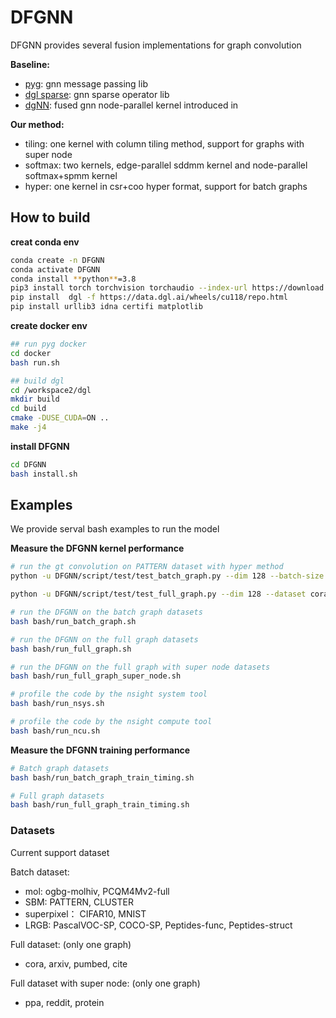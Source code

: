 # DFGNN
DFGNN provides several fusion implementations for graph convolution

**Baseline:**
* [pyg](https://pytorch-geometric.readthedocs.io/en/latest/index.html): gnn message passing lib
* [dgl sparse](https://doc.dgl.ai/en/latest/api/python/dgl.sparse_v0.html): gnn sparse operator lib 
* [dgNN](https://github.com/dgSPARSE/dgNN): fused gnn node-parallel kernel introduced in 


**Our method:**
* tiling: one kernel with column tiling method, support for graphs with super node
* softmax: two kernels, edge-parallel sddmm kernel and node-parallel softmax+spmm kernel
* hyper: one kernel in csr+coo hyper format, support for batch graphs

## How to build

**creat conda env**

``` bash
conda create -n DFGNN
conda activate DFGNN
conda install **python**=3.8
pip3 install torch torchvision torchaudio --index-url https://download.pytorch.org/whl/cu118
pip install  dgl -f https://data.dgl.ai/wheels/cu118/repo.html
pip install urllib3 idna certifi matplotlib
```

**create docker env**

``` bash
## run pyg docker 
cd docker
bash run.sh

## build dgl
cd /workspace2/dgl
mkdir build
cd build
cmake -DUSE_CUDA=ON ..
make -j4  
```

**install DFGNN**

``` bash
cd DFGNN
bash install.sh
```

## Examples

We provide serval bash examples to run the model

**Measure the DFGNN kernel performance**
``` bash
# run the gt convolution on PATTERN dataset with hyper method
python -u DFGNN/script/test/test_batch_graph.py --dim 128 --batch-size 1024 --dataset PATTERN --format hyper --conv gt --data-dir /workspace2/dataset

python -u DFGNN/script/test/test_full_graph.py --dim 128 --dataset cora --format pyg --conv gat --data-dir /workspace2/dataset

# run the DFGNN on the batch graph datasets
bash bash/run_batch_graph.sh

# run the DFGNN on the full graph datasets
bash bash/run_full_graph.sh 

# run the DFGNN on the full graph with super node datasets
bash bash/run_full_graph_super_node.sh

# profile the code by the nsight system tool
bash bash/run_nsys.sh 

# profile the code by the nsight compute tool
bash bash/run_ncu.sh 
```

**Measure the DFGNN training performance**
``` bash
# Batch graph datasets
bash bash/run_batch_graph_train_timing.sh

# Full graph datasets
bash bash/run_full_graph_train_timing.sh
```

### Datasets

Current support dataset

Batch dataset: 
* mol: ogbg-molhiv, PCQM4Mv2-full
* SBM: PATTERN, CLUSTER
* superpixel： CIFAR10, MNIST
* LRGB: PascalVOC-SP, COCO-SP, Peptides-func, Peptides-struct


Full dataset: (only one graph)
* cora, arxiv, pumbed, cite

Full dataset with super node: (only one graph)
* ppa, reddit, protein